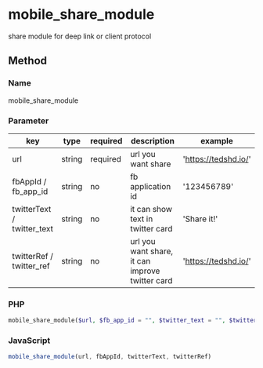 # mobile_share_module

share module for deep link or client protocol

## Method

### Name

mobile_share_module

### Parameter

|key|type|required|description|example|
|---|---|---|---|---|
|url|string|required|url you want share|'https://tedshd.io/'|
|fbAppId / fb_app_id|string|no|fb application id|'123456789'|
|twitterText / twitter_text|string|no|it can show text in twitter card|'Share it!'|
|twitterRef / twitter_ref|string|no|url you want share, it can improve twitter card|'https://tedshd.io/'|


### PHP

```PHP
mobile_share_module($url, $fb_app_id = "", $twitter_text = "", $twitter_ref = "");
```

### JavaScript

```JavaScript
mobile_share_module(url, fbAppId, twitterText, twitterRef)
```
